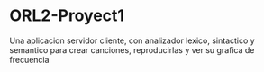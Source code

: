# ORL2-Proyect1
Una aplicacion servidor cliente, con analizador lexico, sintactico y semantico para crear canciones, reproducirlas y ver su grafica de frecuencia
